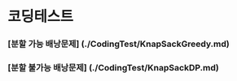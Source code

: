 # 코딩테스트
### [분할 가능 배낭문제] (./CodingTest/KnapSackGreedy.md)
### [분할 불가능 배낭문제] (./CodingTest/KnapSackDP.md)

